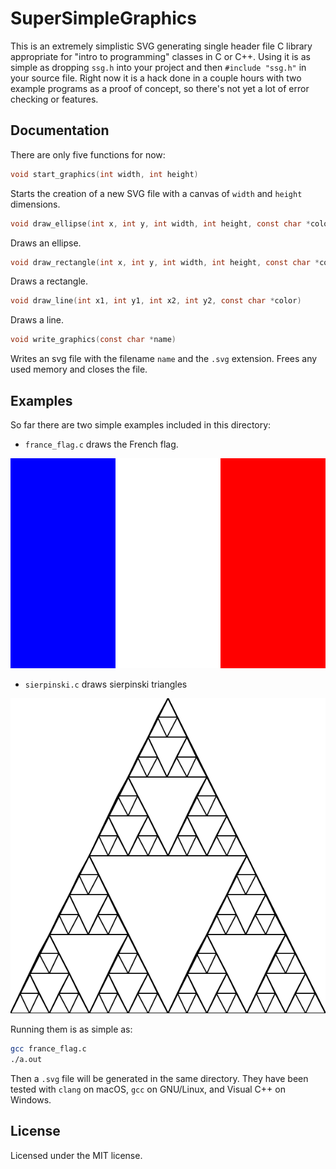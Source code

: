 # SuperSimpleGraphics
This is an extremely simplistic SVG generating single header file C library appropriate for "intro to programming" classes in C or C++. Using it is as simple as dropping `ssg.h` into your project and then `#include "ssg.h"` in your source file. Right now it is a hack done in a couple hours with two example programs as a proof of concept, so there's not yet a lot of error checking or features.

## Documentation
There are only five functions for now:

```C
void start_graphics(int width, int height)
```
Starts the creation of a new SVG file with a canvas of `width` and `height` dimensions.

```C
void draw_ellipse(int x, int y, int width, int height, const char *color)
```
Draws an ellipse.

```C
void draw_rectangle(int x, int y, int width, int height, const char *color)
```
Draws a rectangle.

```C
void draw_line(int x1, int y1, int x2, int y2, const char *color)
```
Draws a line.

```C
void write_graphics(const char *name)
```
Writes an svg file with the filename `name` and the `.svg` extension. Frees any used memory and closes the file.

## Examples
So far there are two simple examples included in this directory:
- `france_flag.c` draws the French flag. 

![French Flag](flag.svg)

- `sierpinski.c` draws sierpinski triangles 

![Sierpinski Triangles](sierpinski.svg)

Running them is as simple as:
```bash
gcc france_flag.c
./a.out
```
Then a `.svg` file will be generated in the same directory. They have been tested with `clang` on macOS, `gcc` on GNU/Linux, and Visual C++ on Windows.

## License
Licensed under the MIT license.
